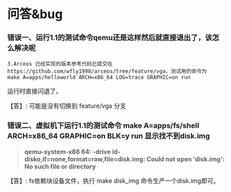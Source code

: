 # 问答&bug
### 错误一、运行1.1的测试命令qemu还是这样然后就直接退出了，该怎么解决呢
```
3.Arceos 已经实现的版本参考代码已提交在
https://github.com/wfly1998/arceos/tree/feature/vga，测试用的命令为
make A=apps/helloworld ARCH=x86_64 LOG=trace GRAPHIC=on run
```
运行时直接闪退了。

【答】: 可能是没有切换到 feature/vga 分支


### 错误二、虚拟机下运行1.1的测试命令 make A=apps/fs/shell ARCH=x86_64 GRAPHIC=on BLK=y run 显示找不到disk.img

> **qemu-system-x86 64: -drive id-disko,if=none,format=raw,file=disk.img: Could not open 'disk.img': No such file or directory**

【答】: fs依赖块设备文件，执行 make disk_img 命令生产一个disk.img即可。